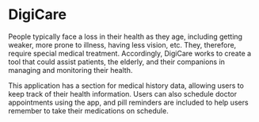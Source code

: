 # DigiCare

People typically face a loss in their health as they age, including getting weaker, more prone to illness, having less vision, etc. They, therefore, require special medical treatment. Accordingly, DigiCare works to create a tool that could assist patients, the elderly, and their companions in managing and monitoring their health.

This application has a section for medical history data, allowing users to keep track of their health information. Users can also schedule doctor appointments using the app, and pill reminders are included to help users remember to take their medications on schedule.
